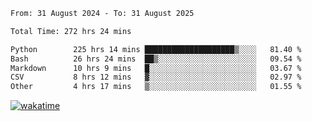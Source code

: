 <!--START_SECTION:waka-->

```txt
From: 31 August 2024 - To: 31 August 2025

Total Time: 272 hrs 24 mins

Python        225 hrs 14 mins ████████████████████▒░░░░   81.40 %
Bash          26 hrs 24 mins  ██▒░░░░░░░░░░░░░░░░░░░░░░   09.54 %
Markdown      10 hrs 9 mins   █░░░░░░░░░░░░░░░░░░░░░░░░   03.67 %
CSV           8 hrs 12 mins   ▓░░░░░░░░░░░░░░░░░░░░░░░░   02.97 %
Other         4 hrs 17 mins   ▒░░░░░░░░░░░░░░░░░░░░░░░░   01.55 %
```

<!--END_SECTION:waka-->
[![wakatime](https://wakatime.com/badge/user/5f89a63a-5294-4958-ad30-2b3455e63f2a.svg)](https://wakatime.com/@5f89a63a-5294-4958-ad30-2b3455e63f2a)
